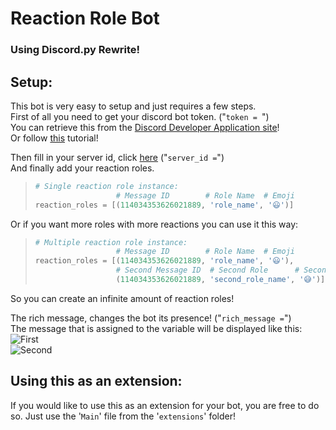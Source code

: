 # Reaction Role Bot
### Using Discord.py Rewrite!

## Setup:
This bot is very easy to setup and just requires a few steps.  
First of all you need to get your discord bot token. ("`token = `")  
You can retrieve this from the [Discord Developer Application site](https://discordapp.com/developers/applications/me 'Discord Developer Platform')!    
Or follow [this](https://github.com/Arthurdw/UwU/wiki/How-to-create-your-bot-and-find-your-own-bot-token! 'Find your bot token!') tutorial!  
  
Then fill in your server id, click [here](https://support.discordapp.com/hc/en-us/articles/206346498-Where-can-I-find-my-User-Server-Message-ID- "Discord's server ID tutorial!") ("`server_id =`")  
And finally add your reaction roles.
> ```python
> # Single reaction role instance:
>                   # Message ID        # Role Name  # Emoji
> reaction_roles = [(114034353626021889, 'role_name', '😃')]
> ```  
Or if you want more roles with more reactions you can use it this way:
> ```python
> # Multiple reaction role instance:
>                   # Message ID        # Role Name  # Emoji
> reaction_roles = [(114034353626021889, 'role_name', '😃'),
>                   # Second Message ID  # Second Role      # Second Emoji
>                   (114034353626021889, 'second_role_name', '😅')]
> ```
So you can create an infinite amount of reaction roles!  
  
The rich message, changes the bot its presence! ("`rich_message =`")  
The message that is assigned to the variable will be displayed like this:  
![First](https://gyazo.com/9ab8ecfbb0967b7aee313d2fe1638670 "Rich Presence")  
![Second](https://gyazo.com/ecc60c3b0ca08e8d9ebc0ec53e6c72db "Rich Presence")  


## Using this as an extension:
If you would like to use this as an extension for your bot, you are free to do so.
Just use the '`Main`' file from the '`extensions`' folder!
